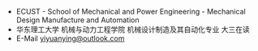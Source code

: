 - ECUST - School of Mechanical and Power Engineering - Mechanical Design Manufacture and Automation
- 华东理工大学 机械与动力工程学院 机械设计制造及其自动化专业 大三在读
- E-Mail yiyuanying@outlook.com
